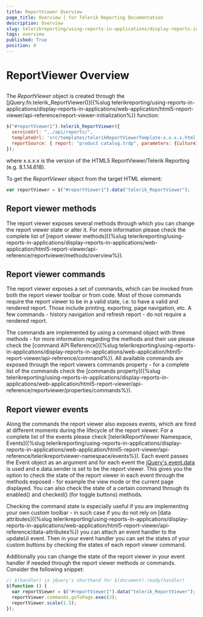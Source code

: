 ```yaml
---
title: ReportViewer Overview
page_title: Overview | for Telerik Reporting Documentation
description: Overview
slug: telerikreporting/using-reports-in-applications/display-reports-in-applications/web-application/html5-report-viewer/api-reference/reportviewer/overview
tags: overview
published: True
position: 0
---
```


# ReportViewer Overview



## 

The *ReportViewer*  object is created through the [jQuery.fn.telerik_ReportViewer()]({%slug telerikreporting/using-reports-in-applications/display-reports-in-applications/web-application/html5-report-viewer/api-reference/report-viewer-initialization%}) function:                    

    
````js
$("#reportViewer1").telerik_ReportViewer({
  serviceUrl: "../api/reports/",
  templateUrl: 'src/templates/telerikReportViewerTemplate-x.x.x.x.html',
  reportSource: { report: "product catalog.trdp", parameters: {CultureID: "en"} }
});
````

where x.x.x.x is the version of the HTML5 ReportViewer/Telerik Reporting (e.g. 8.1.14.618).

To get the *ReportViewer*  object from the target HTML element:         

    
````js
var reportViewer = $("#reportViewer1").data("telerik_ReportViewer");
````

## Report viewer methods

The report viewer exposes several methods through which you can change the report viewer state or alter it.           For more information please check the complete list of [report viewer methods]({%slug telerikreporting/using-reports-in-applications/display-reports-in-applications/web-application/html5-report-viewer/api-reference/reportviewer/methods/overview%}).         

## Report viewer commands

The report viewer exposes a set of commands, which can be invoked from both the report viewer toolbar or from code.            Most of those commands require the report viewer to be in a valid state, i.e. to have a valid and rendered report.            Those include printing, exporting, page navigation, etc. A few commands - history navigation and refresh report - do not require a rendered report.         

The commands are implemented by using a command object with three methods -           for more information regarding the methods and their use please check the            [command API Reference]({%slug telerikreporting/using-reports-in-applications/display-reports-in-applications/web-application/html5-report-viewer/api-reference/command%}).           All available commands are exposed through the report viewers commands property -           for a complete list of the commands check the [commands property]({%slug telerikreporting/using-reports-in-applications/display-reports-in-applications/web-application/html5-report-viewer/api-reference/reportviewer/properties/commands%}).         

## Report viewer events

Along the commands the report viewer also exposes events, which are fired at different moments during the lifecycle of the report viewer.            For a complete list of the events please check [telerikReportViewer Namespace, Events]({%slug telerikreporting/using-reports-in-applications/display-reports-in-applications/web-application/html5-report-viewer/api-reference/telerikreportviewer-namespace/events%}).            Each event passes the Event object as an argument and for each event the             [jQuery's event.data](https://api.jquery.com/event.data/)  is used and e.data.sender is set to be the report viewer.            This gives you the option to check the state of the report viewer in each event through the methods exposed -            for example the view mode or the current page displayed.            You can also check the state of a certain command through its enabled() and checked() (for toggle buttons) methods.         

Checking the command state is especially useful if you are implementing your own custom toolbar -            in such case if you do not rely on [data attributes]({%slug telerikreporting/using-reports-in-applications/display-reports-in-applications/web-application/html5-report-viewer/api-reference/data-attributes%}) you can attach an event handler to the updateUi event.            Then in your event handler you can set the states of your custom buttons by checking the states of each report viewer command.         

Additionally you can change the state of the report viewer in your event handler if needed through the report viewer methods or commands.            Consider the following snippet:         

    
````js
// $(handler) is jQuery's shorthand for $(document).ready(handler)
$(function () {
  var reportViewer = $("#reportViewer1").data("telerik_ReportViewer");
  reportViewer.commands.goToPage.exec(2);
  reportViewer.scale(1.5);
});
````

